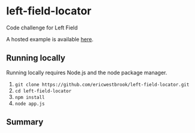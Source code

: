 # left-field-locator

Code challenge for Left Field

A hosted example is available [here](http://sheltered-tundra-5570.herokuapp.com/).

## Running locally

Running locally requires Node.js and the node package manager.

1. ```git clone https://github.com/ericwestbrook/left-field-locator.git```
2. ```cd left-field-locator```
3. ```npm install```
4. ```node app.js```

## Summary

